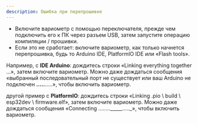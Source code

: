 ```yaml
---
description: Ошибка при перепрошивке
---
```


- Включите вариометр с помощью переключателя, прежде чем подключить его к ПК через разъем USB, затем запустите операцию компиляции / прошивки.
- Если это не сработает: включите вариометр, как только начнется перепрошивка, будь то Arduino IDE, PlatformIO IDE или «Flash tools».

Например, с **IDE Arduino**:
дождитесь строки «Linking everything together ...», затем включите вариометр.
Можно даже дождаться сообщения «выбранный последовательный порт не существует или ваш Arduino не подключен _____....._____.....», чтобы включить вариометр.

другой пример с **PlatformIO**:
дождитесь строки «Linking .pio \ build \ esp32dev \ firmware.elf», затем включите вариометр.
Можно даже дождаться сообщения «Connecting ........_____....._», чтобы включить вариометр.
